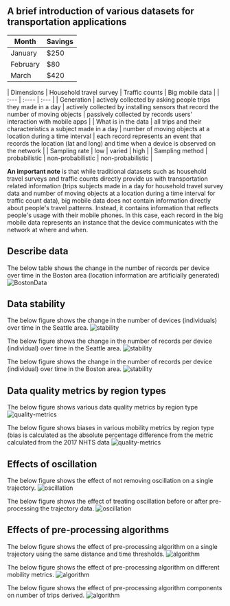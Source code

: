 ## A brief introduction of various datasets for transportation applications

| Month    | Savings |
| -------- | ------- |
| January  | $250    |
| February | $80     |
| March    | $420    |


| Dimensions      | Household travel survey | Traffic counts | Big mobile data |
| :---        |    :----   |          :--- |
| Generation      | actively collected by asking people trips they made in a day | actively collected by installing sensors that record the number of moving objects   | passively collected by records users' interaction with mobile apps |
| What is in the data   | all trips and their characteristics a subject made in a day | number of moving objects at a location during a time interval  | each record represents an event that records the location (lat and long) and time when a device is observed on the network |
| Sampling rate | low | varied | high |
| Sampling method | probabilistic | non-probabilistic | non-probabilistic |

**An important note** is that while traditional datasets such as  household travel surveys and traffic counts directly provide us with transportation related information (trips subjects made in a day for household travel survey data and number of moving objects at a location during a time interval for traffic count data), big mobile data does not contain information directly about people's travel patterns. Instead, it contains information that reflects people's usage with their mobile phones. In this case, each record in the big mobile data represents an instance that the device communicates with the network at where and when. 


## Describe data
The below table shows the change in the number of records per device over time in the Boston area (location information are artificially generated)
![BostonData](https://github.com/bigdata4mobility/bigdata4mobility.github.io/blob/main/assets/describe-data-boston.png)

## Data stability
The below figure shows the change in the number of devices (individuals) over time in the Seattle area. 
![stability](https://github.com/bigdata4mobility/bigdata4mobility.github.io/blob/main/assets/data-stability-seattle.jpg)

The below figure shows the change in the number of records per device (individual) over time in the Seattle area. 
![stability](https://github.com/bigdata4mobility/bigdata4mobility.github.io/blob/main/assets/data-stability-seattle2.jpg)

The below figure shows the change in the number of records per device (individual) over time in the Boston area. 
![stability](https://github.com/bigdata4mobility/bigdata4mobility.github.io/blob/main/assets/data-stability-boston.png)

## Data quality metrics by region types
The below figure shows various data quality metrics by region type
![quality-metrics](https://github.com/bigdata4mobility/bigdata4mobility.github.io/blob/main/assets/data-quality-metrics-by-region-type.png)

The below figure shows biases in various mobility metrics by region type (bias is calculated as the absolute percentage difference from the metric calculated from the 2017 NHTS data
![quality-metrics](https://github.com/bigdata4mobility/bigdata4mobility.github.io/blob/main/assets/biases-in-mobility-metric-by-region-type.png)

## Effects of oscillation
The below figure shows the effect of not removing oscillation on a single trajectory. 
![oscillation](https://github.com/bigdata4mobility/bigdata4mobility.github.io/blob/main/assets/effect-of-oscillation.png)

The below figure shows the effect of treating oscillation before or after pre-processing the trajectory data. 
![oscillation](https://github.com/bigdata4mobility/bigdata4mobility.github.io/blob/main/assets/effect-of-pre-or-post-oscillation-treatment.png)

## Effects of pre-processing algorithms
The below figure shows the effect of pre-processing algorithm on a single trajectory using the same distance and time thresholds. 
![algorithm](https://github.com/bigdata4mobility/bigdata4mobility.github.io/blob/main/assets/effect-of-algorithm.png)

The below figure shows the effect of pre-processing algorithm on different mobility metrics. 
![algorithm](https://github.com/bigdata4mobility/bigdata4mobility.github.io/blob/main/assets/effect-of-algorithm-on-mobility-metric.png)

The below figure shows the effect of pre-processing algorithm components on number of trips derived. 
![algorithm](https://github.com/bigdata4mobility/bigdata4mobility.github.io/blob/main/assets/effect-of-algorithm-components-on-trips.png)